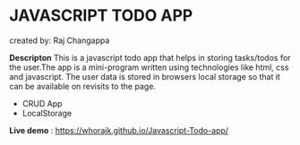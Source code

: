 # JAVASCRIPT TODO APP

created by: Raj Changappa

**Descripton**
This is a javascript todo app that helps in storing tasks/todos for the user.The app is a mini-program written using technologies like html, css and javascript. The user data is stored in browsers local storage so that it can be available on revisits to the page.

- CRUD App
- LocalStorage

**Live demo** : https://whorajk.github.io/Javascript-Todo-app/
